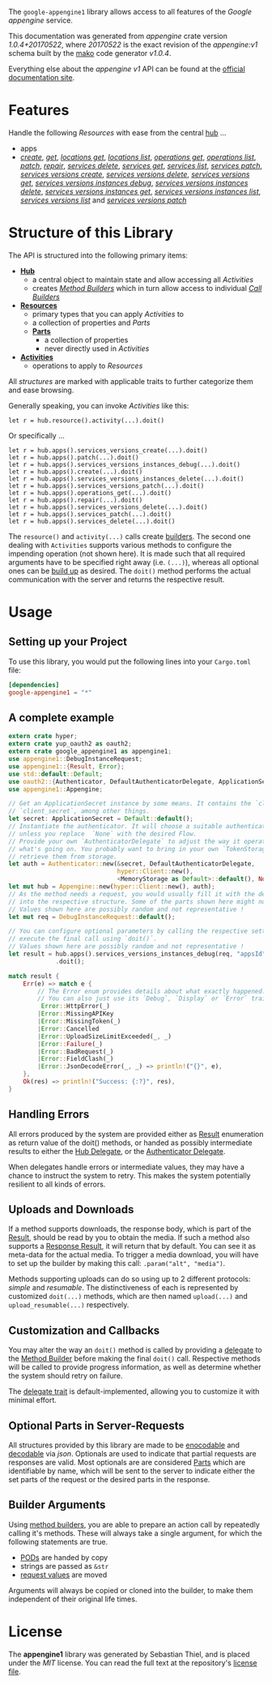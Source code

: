 <!---
DO NOT EDIT !
This file was generated automatically from 'src/mako/api/README.md.mako'
DO NOT EDIT !
-->
The `google-appengine1` library allows access to all features of the *Google appengine* service.

This documentation was generated from *appengine* crate version *1.0.4+20170522*, where *20170522* is the exact revision of the *appengine:v1* schema built by the [mako](http://www.makotemplates.org/) code generator *v1.0.4*.

Everything else about the *appengine* *v1* API can be found at the
[official documentation site](https://cloud.google.com/appengine/docs/admin-api/).
# Features

Handle the following *Resources* with ease from the central [hub](https://docs.rs/google-appengine1/1.0.4+20170522/google_appengine1/struct.Appengine.html) ... 

* apps
 * [*create*](https://docs.rs/google-appengine1/1.0.4+20170522/google_appengine1/struct.AppCreateCall.html), [*get*](https://docs.rs/google-appengine1/1.0.4+20170522/google_appengine1/struct.AppGetCall.html), [*locations get*](https://docs.rs/google-appengine1/1.0.4+20170522/google_appengine1/struct.AppLocationGetCall.html), [*locations list*](https://docs.rs/google-appengine1/1.0.4+20170522/google_appengine1/struct.AppLocationListCall.html), [*operations get*](https://docs.rs/google-appengine1/1.0.4+20170522/google_appengine1/struct.AppOperationGetCall.html), [*operations list*](https://docs.rs/google-appengine1/1.0.4+20170522/google_appengine1/struct.AppOperationListCall.html), [*patch*](https://docs.rs/google-appengine1/1.0.4+20170522/google_appengine1/struct.AppPatchCall.html), [*repair*](https://docs.rs/google-appengine1/1.0.4+20170522/google_appengine1/struct.AppRepairCall.html), [*services delete*](https://docs.rs/google-appengine1/1.0.4+20170522/google_appengine1/struct.AppServiceDeleteCall.html), [*services get*](https://docs.rs/google-appengine1/1.0.4+20170522/google_appengine1/struct.AppServiceGetCall.html), [*services list*](https://docs.rs/google-appengine1/1.0.4+20170522/google_appengine1/struct.AppServiceListCall.html), [*services patch*](https://docs.rs/google-appengine1/1.0.4+20170522/google_appengine1/struct.AppServicePatchCall.html), [*services versions create*](https://docs.rs/google-appengine1/1.0.4+20170522/google_appengine1/struct.AppServiceVersionCreateCall.html), [*services versions delete*](https://docs.rs/google-appengine1/1.0.4+20170522/google_appengine1/struct.AppServiceVersionDeleteCall.html), [*services versions get*](https://docs.rs/google-appengine1/1.0.4+20170522/google_appengine1/struct.AppServiceVersionGetCall.html), [*services versions instances debug*](https://docs.rs/google-appengine1/1.0.4+20170522/google_appengine1/struct.AppServiceVersionInstanceDebugCall.html), [*services versions instances delete*](https://docs.rs/google-appengine1/1.0.4+20170522/google_appengine1/struct.AppServiceVersionInstanceDeleteCall.html), [*services versions instances get*](https://docs.rs/google-appengine1/1.0.4+20170522/google_appengine1/struct.AppServiceVersionInstanceGetCall.html), [*services versions instances list*](https://docs.rs/google-appengine1/1.0.4+20170522/google_appengine1/struct.AppServiceVersionInstanceListCall.html), [*services versions list*](https://docs.rs/google-appengine1/1.0.4+20170522/google_appengine1/struct.AppServiceVersionListCall.html) and [*services versions patch*](https://docs.rs/google-appengine1/1.0.4+20170522/google_appengine1/struct.AppServiceVersionPatchCall.html)




# Structure of this Library

The API is structured into the following primary items:

* **[Hub](https://docs.rs/google-appengine1/1.0.4+20170522/google_appengine1/struct.Appengine.html)**
    * a central object to maintain state and allow accessing all *Activities*
    * creates [*Method Builders*](https://docs.rs/google-appengine1/1.0.4+20170522/google_appengine1/trait.MethodsBuilder.html) which in turn
      allow access to individual [*Call Builders*](https://docs.rs/google-appengine1/1.0.4+20170522/google_appengine1/trait.CallBuilder.html)
* **[Resources](https://docs.rs/google-appengine1/1.0.4+20170522/google_appengine1/trait.Resource.html)**
    * primary types that you can apply *Activities* to
    * a collection of properties and *Parts*
    * **[Parts](https://docs.rs/google-appengine1/1.0.4+20170522/google_appengine1/trait.Part.html)**
        * a collection of properties
        * never directly used in *Activities*
* **[Activities](https://docs.rs/google-appengine1/1.0.4+20170522/google_appengine1/trait.CallBuilder.html)**
    * operations to apply to *Resources*

All *structures* are marked with applicable traits to further categorize them and ease browsing.

Generally speaking, you can invoke *Activities* like this:

```Rust,ignore
let r = hub.resource().activity(...).doit()
```

Or specifically ...

```ignore
let r = hub.apps().services_versions_create(...).doit()
let r = hub.apps().patch(...).doit()
let r = hub.apps().services_versions_instances_debug(...).doit()
let r = hub.apps().create(...).doit()
let r = hub.apps().services_versions_instances_delete(...).doit()
let r = hub.apps().services_versions_patch(...).doit()
let r = hub.apps().operations_get(...).doit()
let r = hub.apps().repair(...).doit()
let r = hub.apps().services_versions_delete(...).doit()
let r = hub.apps().services_patch(...).doit()
let r = hub.apps().services_delete(...).doit()
```

The `resource()` and `activity(...)` calls create [builders][builder-pattern]. The second one dealing with `Activities` 
supports various methods to configure the impending operation (not shown here). It is made such that all required arguments have to be 
specified right away (i.e. `(...)`), whereas all optional ones can be [build up][builder-pattern] as desired.
The `doit()` method performs the actual communication with the server and returns the respective result.

# Usage

## Setting up your Project

To use this library, you would put the following lines into your `Cargo.toml` file:

```toml
[dependencies]
google-appengine1 = "*"
```

## A complete example

```Rust
extern crate hyper;
extern crate yup_oauth2 as oauth2;
extern crate google_appengine1 as appengine1;
use appengine1::DebugInstanceRequest;
use appengine1::{Result, Error};
use std::default::Default;
use oauth2::{Authenticator, DefaultAuthenticatorDelegate, ApplicationSecret, MemoryStorage};
use appengine1::Appengine;

// Get an ApplicationSecret instance by some means. It contains the `client_id` and 
// `client_secret`, among other things.
let secret: ApplicationSecret = Default::default();
// Instantiate the authenticator. It will choose a suitable authentication flow for you, 
// unless you replace  `None` with the desired Flow.
// Provide your own `AuthenticatorDelegate` to adjust the way it operates and get feedback about 
// what's going on. You probably want to bring in your own `TokenStorage` to persist tokens and
// retrieve them from storage.
let auth = Authenticator::new(&secret, DefaultAuthenticatorDelegate,
                              hyper::Client::new(),
                              <MemoryStorage as Default>::default(), None);
let mut hub = Appengine::new(hyper::Client::new(), auth);
// As the method needs a request, you would usually fill it with the desired information
// into the respective structure. Some of the parts shown here might not be applicable !
// Values shown here are possibly random and not representative !
let mut req = DebugInstanceRequest::default();

// You can configure optional parameters by calling the respective setters at will, and
// execute the final call using `doit()`.
// Values shown here are possibly random and not representative !
let result = hub.apps().services_versions_instances_debug(req, "appsId", "servicesId", "versionsId", "instancesId")
             .doit();

match result {
    Err(e) => match e {
        // The Error enum provides details about what exactly happened.
        // You can also just use its `Debug`, `Display` or `Error` traits
         Error::HttpError(_)
        |Error::MissingAPIKey
        |Error::MissingToken(_)
        |Error::Cancelled
        |Error::UploadSizeLimitExceeded(_, _)
        |Error::Failure(_)
        |Error::BadRequest(_)
        |Error::FieldClash(_)
        |Error::JsonDecodeError(_, _) => println!("{}", e),
    },
    Ok(res) => println!("Success: {:?}", res),
}

```
## Handling Errors

All errors produced by the system are provided either as [Result](https://docs.rs/google-appengine1/1.0.4+20170522/google_appengine1/enum.Result.html) enumeration as return value of 
the doit() methods, or handed as possibly intermediate results to either the 
[Hub Delegate](https://docs.rs/google-appengine1/1.0.4+20170522/google_appengine1/trait.Delegate.html), or the [Authenticator Delegate](https://docs.rs/yup-oauth2/*/yup_oauth2/trait.AuthenticatorDelegate.html).

When delegates handle errors or intermediate values, they may have a chance to instruct the system to retry. This 
makes the system potentially resilient to all kinds of errors.

## Uploads and Downloads
If a method supports downloads, the response body, which is part of the [Result](https://docs.rs/google-appengine1/1.0.4+20170522/google_appengine1/enum.Result.html), should be
read by you to obtain the media.
If such a method also supports a [Response Result](https://docs.rs/google-appengine1/1.0.4+20170522/google_appengine1/trait.ResponseResult.html), it will return that by default.
You can see it as meta-data for the actual media. To trigger a media download, you will have to set up the builder by making
this call: `.param("alt", "media")`.

Methods supporting uploads can do so using up to 2 different protocols: 
*simple* and *resumable*. The distinctiveness of each is represented by customized 
`doit(...)` methods, which are then named `upload(...)` and `upload_resumable(...)` respectively.

## Customization and Callbacks

You may alter the way an `doit()` method is called by providing a [delegate](https://docs.rs/google-appengine1/1.0.4+20170522/google_appengine1/trait.Delegate.html) to the 
[Method Builder](https://docs.rs/google-appengine1/1.0.4+20170522/google_appengine1/trait.CallBuilder.html) before making the final `doit()` call. 
Respective methods will be called to provide progress information, as well as determine whether the system should 
retry on failure.

The [delegate trait](https://docs.rs/google-appengine1/1.0.4+20170522/google_appengine1/trait.Delegate.html) is default-implemented, allowing you to customize it with minimal effort.

## Optional Parts in Server-Requests

All structures provided by this library are made to be [enocodable](https://docs.rs/google-appengine1/1.0.4+20170522/google_appengine1/trait.RequestValue.html) and 
[decodable](https://docs.rs/google-appengine1/1.0.4+20170522/google_appengine1/trait.ResponseResult.html) via *json*. Optionals are used to indicate that partial requests are responses 
are valid.
Most optionals are are considered [Parts](https://docs.rs/google-appengine1/1.0.4+20170522/google_appengine1/trait.Part.html) which are identifiable by name, which will be sent to 
the server to indicate either the set parts of the request or the desired parts in the response.

## Builder Arguments

Using [method builders](https://docs.rs/google-appengine1/1.0.4+20170522/google_appengine1/trait.CallBuilder.html), you are able to prepare an action call by repeatedly calling it's methods.
These will always take a single argument, for which the following statements are true.

* [PODs][wiki-pod] are handed by copy
* strings are passed as `&str`
* [request values](https://docs.rs/google-appengine1/1.0.4+20170522/google_appengine1/trait.RequestValue.html) are moved

Arguments will always be copied or cloned into the builder, to make them independent of their original life times.

[wiki-pod]: http://en.wikipedia.org/wiki/Plain_old_data_structure
[builder-pattern]: http://en.wikipedia.org/wiki/Builder_pattern
[google-go-api]: https://github.com/google/google-api-go-client

# License
The **appengine1** library was generated by Sebastian Thiel, and is placed 
under the *MIT* license.
You can read the full text at the repository's [license file][repo-license].

[repo-license]: https://github.com/Byron/google-apis-rsblob/master/LICENSE.md
